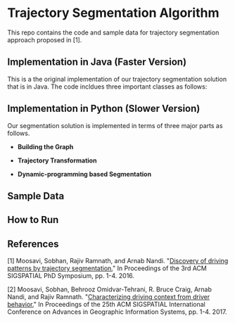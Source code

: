 # Trajectory Segmentation Algorithm
This repo contains the code and sample data for trajectory segmentation approach proposed in [1]. 

## Implementation in Java (Faster Version)
This is a the original implementation of our trajectory segmentation solution that is in Java. The code incldues three important classes as follows:


## Implementation in Python (Slower Version)
Our segmentation solution is implemented in terms of three major parts as follows. 

* __Building the Graph__

* __Trajectory Transformation__

* __Dynamic-programming based Segmentation__


## Sample Data

## How to Run


## References
[1] Moosavi, Sobhan, Rajiv Ramnath, and Arnab Nandi. "[Discovery of driving patterns by trajectory segmentation.](https://arxiv.org/pdf/1804.08748.pdf)" In Proceedings of the 3rd ACM SIGSPATIAL PhD Symposium, pp. 1-4. 2016.

[2] Moosavi, Sobhan, Behrooz Omidvar-Tehrani, R. Bruce Craig, Arnab Nandi, and Rajiv Ramnath. "[Characterizing driving context from driver behavior.](https://arxiv.org/pdf/1710.05733.pdf)" In Proceedings of the 25th ACM SIGSPATIAL International Conference on Advances in Geographic Information Systems, pp. 1-4. 2017.
